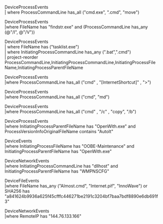 DeviceProcessEvents  
\| where ProcessCommandLine has_all ("cmd.exe", ".cmd", "move")

DeviceProcessEvents  
\|where FileName has "findstr.exe" and (ProcessCommandLine has_any (@"/I", @"/V"))

DeviceProcessEvents  
\| where FileName has ("tasklist.exe")  
\| where InitiatingProcessCommandLine has_any (".bat",".cmd")  
\| project-reorder ProcessCommandLine,InitiatingProcessCommandLine,InitiatingProcessFileName,InitiatingProcessParentFileName

DeviceProcessEvents  
\|where ProcessCommandLine has_all ("cmd" , "[InternetShortcut]" , "\>")

DeviceProcessEvents  
\|where ProcessCommandLine has_all ("cmd", "md")

DeviceProcessEvents  
\|where ProcessCommandLine has_all ("cmd" , "/c" , "copy", "/b")

DeviceProcessEvents  
\|where InitiatingProcessParentFileName has "OpenWith.exe" and ProcessVersionInfoOriginalFileName contains "AutoIt"

DeviceEvents  
\|where InitiatingProcessFileName has "OOBE-Maintenance" and InitiatingProcessParentFileName has "OpenWith.exe"

DeviceNetworkEvents  
\|where InitiatingProcessCommandLine has "dllhost" and InitiatingProcessParentFileName has "WMPNSCFG"

DeviceFileEvents  
\|where FileName has_any ("Almost.cmd", "Internet.pif", "InnoWave") or SHA256 has "a841624b9936a625f45cfffc446271be2191c3204bf7baa7bdf8890e6db691f3"

DeviceNetworkEvents  
\|where RemoteIP has "144.76.133.166"
